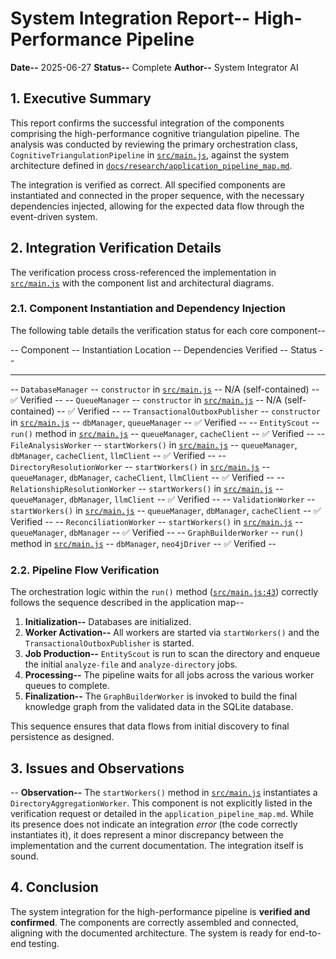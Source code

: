 # System Integration Report-- High-Performance Pipeline

**Date--** 2025-06-27
**Status--** Complete
**Author--** System Integrator AI

## 1. Executive Summary

This report confirms the successful integration of the components comprising the high-performance cognitive triangulation pipeline. The analysis was conducted by reviewing the primary orchestration class, `CognitiveTriangulationPipeline` in [`src/main.js`](src/main.js:18), against the system architecture defined in [`docs/research/application_pipeline_map.md`](docs/research/application_pipeline_map.md).

The integration is verified as correct. All specified components are instantiated and connected in the proper sequence, with the necessary dependencies injected, allowing for the expected data flow through the event-driven system.

## 2. Integration Verification Details

The verification process cross-referenced the implementation in [`src/main.js`](src/main.js:18) with the component list and architectural diagrams.

### 2.1. Component Instantiation and Dependency Injection

The following table details the verification status for each core component--

-- Component -- Instantiation Location -- Dependencies Verified -- Status --
-- --- -- --- -- --- --
-- `DatabaseManager` -- `constructor` in [`src/main.js`](src/main.js:24) -- N/A (self-contained) -- ✅ Verified --
-- `QueueManager` -- `constructor` in [`src/main.js`](src/main.js:23) -- N/A (self-contained) -- ✅ Verified --
-- `TransactionalOutboxPublisher` -- `constructor` in [`src/main.js`](src/main.js:27) -- `dbManager`, `queueManager` -- ✅ Verified --
-- `EntityScout` -- `run()` method in [`src/main.js`](src/main.js:54) -- `queueManager`, `cacheClient` -- ✅ Verified --
-- `FileAnalysisWorker` -- `startWorkers()` in [`src/main.js`](src/main.js:82) -- `queueManager`, `dbManager`, `cacheClient`, `llmClient` -- ✅ Verified --
-- `DirectoryResolutionWorker` -- `startWorkers()` in [`src/main.js`](src/main.js:83) -- `queueManager`, `dbManager`, `cacheClient`, `llmClient` -- ✅ Verified --
-- `RelationshipResolutionWorker` -- `startWorkers()` in [`src/main.js`](src/main.js:85) -- `queueManager`, `dbManager`, `llmClient` -- ✅ Verified --
-- `ValidationWorker` -- `startWorkers()` in [`src/main.js`](src/main.js:86) -- `queueManager`, `dbManager`, `cacheClient` -- ✅ Verified --
-- `ReconciliationWorker` -- `startWorkers()` in [`src/main.js`](src/main.js:87) -- `queueManager`, `dbManager` -- ✅ Verified --
-- `GraphBuilderWorker` -- `run()` method in [`src/main.js`](src/main.js:64) -- `dbManager`, `neo4jDriver` -- ✅ Verified --

### 2.2. Pipeline Flow Verification

The orchestration logic within the `run()` method ([`src/main.js:43`](src/main.js:43)) correctly follows the sequence described in the application map--
1.  **Initialization--** Databases are initialized.
2.  **Worker Activation--** All workers are started via `startWorkers()` and the `TransactionalOutboxPublisher` is started.
3.  **Job Production--** `EntityScout` is run to scan the directory and enqueue the initial `analyze-file` and `analyze-directory` jobs.
4.  **Processing--** The pipeline waits for all jobs across the various worker queues to complete.
5.  **Finalization--** The `GraphBuilderWorker` is invoked to build the final knowledge graph from the validated data in the SQLite database.

This sequence ensures that data flows from initial discovery to final persistence as designed.

## 3. Issues and Observations

-- **Observation--** The `startWorkers()` method in [`src/main.js`](src/main.js:84) instantiates a `DirectoryAggregationWorker`. This component is not explicitly listed in the verification request or detailed in the `application_pipeline_map.md`. While its presence does not indicate an integration *error* (the code correctly instantiates it), it does represent a minor discrepancy between the implementation and the current documentation. The integration itself is sound.

## 4. Conclusion

The system integration for the high-performance pipeline is **verified and confirmed**. The components are correctly assembled and connected, aligning with the documented architecture. The system is ready for end-to-end testing.